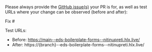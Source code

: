 Please always provide the [GitHub issue(s)](../issues) your PR is for, as well as test URLs where your change can be observed (before and after):

Fix #<gh-issue-id>

Test URLs:
- Before: https://main--eds-boilerplate-forms--nitinupreti.hlx.live/
- After: https://{branch}--eds-boilerplate-forms--nitinupreti.hlx.live/

